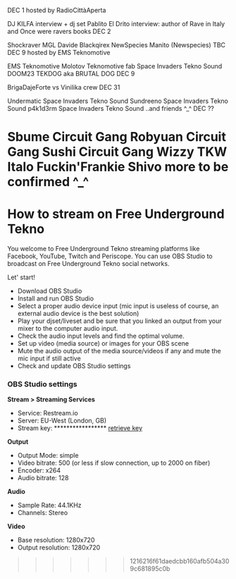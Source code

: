 DEC 1 hosted by RadioCittàAperta

DJ KILFA interview + dj set
Pablito El Drito interview: author of Rave in Italy and Once were ravers books
DEC 2 

Shockraver
MGL
Davide Blackqirex NewSpecies
Manito (Newspecies) TBC
DEC 9 hosted by EMS Teknomotive

EMS Teknomotive
Molotov Teknomotive
fab Space Invaders Tekno Sound
DOOM23
TEKDOG aka BRUTAL DOG
DEC 9 

BrigaDajeForte vs Vinilika crew
DEC 31 

Undermatic Space Invaders Tekno Sound
Sundreeno Space Invaders Tekno Sound
p4k1d3rm Space Invaders Tekno Sound
..and friends ^_^
DEC ??

Sbume Circuit Gang
Robyuan Circuit Gang
Sushi Circuit Gang
Wizzy TKW
Italo 
Fuckin'Frankie 
Shivo 
more to be confirmed ^_^
=======
# How to stream on Free Underground Tekno

You welcome to Free Underground Tekno streaming platforms like Facebook, YouTube, Twitch and Periscope.
You can use OBS Studio to broadcast on Free Underground Tekno social networks.

Let' start!

- Download OBS Studio
- Install and run OBS Studio
- Select a proper audio device input (mic input is useless of course, an external audio device is the best solution)
- Play your djset/liveset and be sure that you linked an output from your mixer to the computer audio input.
- Check the audio input levels and find the optimal volume.
- Set up video (media source) or images for your OBS scene
- Mute the audio output of the media source/videos if any and mute the mic input if still active
- Check and update OBS Studio settings

### OBS Studio settings

**Stream > Streaming Services**

- Service: Restream.io
- Server: EU-West (London, GB)
- Stream key: ***************** [retrieve key](mailto:fabrizio.salmi@gmail.com)

**Output**

- Output Mode: simple
- Video bitrate: 500 (or less if slow connection, up to 2000 on fiber) 
- Encoder: x264
- Audio bitrate: 128

**Audio**

- Sample Rate: 44.1KHz
- Channels: Stereo

**Video**
- Base resolution: 1280x720
- Output resolution: 1280x720
>>>>>>> 1216216f61daedcbb160afb504a309c681895c0b
